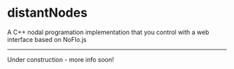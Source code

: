 # distantNodes
A C++ nodal programation implementation that you control with a web interface based on NoFlo.js

----
Under construction - more info soon!